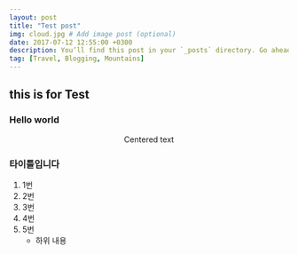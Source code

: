 ```yaml
---
layout: post
title: "Test post"
img: cloud.jpg # Add image post (optional)
date: 2017-07-12 12:55:00 +0300
description: You’ll find this post in your `_posts` directory. Go ahead and edit it and re-build the site to see your changes. # Add post description (optional)
tag: [Travel, Blogging, Mountains]
---
```


## this is for Test

### Hello world


<center>Centered text</center>

### 타이틀입니다

1. 1번
2. 2번
3. 3번
4. 4번
5. 5번
   - 하위 내용
